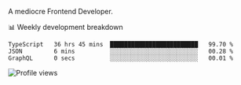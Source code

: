 A mediocre Frontend Developer.

📊 Weekly development breakdown
<!--START_SECTION:waka-->

```text
TypeScript   36 hrs 45 mins  █████████████████████████   99.70 %
JSON         6 mins          ░░░░░░░░░░░░░░░░░░░░░░░░░   00.28 %
GraphQL      0 secs          ░░░░░░░░░░░░░░░░░░░░░░░░░   00.01 %
```

<!--END_SECTION:waka-->

<img src="https://gpvc.arturio.dev/iqbalfasri" alt="Profile views"/>

